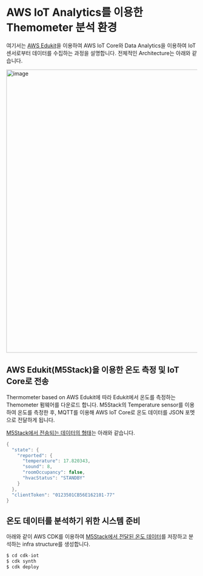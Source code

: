 # AWS IoT Analytics를 이용한 Themometer 분석 환경 


여기서는 [AWS Edukit](https://github.com/kyopark2014/IoT-Core-Contents/blob/main/m5stack.md)을 이용하여 AWS IoT Core와 Data Analytics을 이용하여 IoT 센서로부터 데이터를 수집하는 과정을 설명합니다. 전체적인 Architecture는 아래와 같습니다.

<img width="748" alt="image" src="https://user-images.githubusercontent.com/52392004/169610690-feaed370-ee55-4bc5-b4a4-103fbd6f63d6.png">


## AWS Edukit(M5Stack)을 이용한 온도 측정 및 IoT Core로 전송

Thermometer based on AWS Edukit에 따라 Edukit에서 온도를 측정하는 Themometer 펌웨어를 다운로드 합니다. M5Stack의 Temperature sensor를 이용하여 온도를 측정한 후, MQTT를 이용해 AWS IoT Core로 온도 데이터를 JSON 포멧으로 전달하게 됩니다. 

[M5Stack에서 전송되는 데이터의 형태](https://github.com/kyopark2014/IoT-Core-Contents/blob/main/edukit-thermostat.md)는 아래와 같습니다. 

```java
{
  "state": {
    "reported": {
      "temperature": 17.820343,
      "sound": 8,
      "roomOccupancy": false,
      "hvacStatus": "STANDBY"
    }
  },
  "clientToken": "0123501CB56E162101-77"
}
```

## 온도 데이터를 분석하기 위한 시스템 준비 

아래와 같이 AWS CDK를 이용하여 [M5Stack에서 전달된 온도 데이터](https://github.com/kyopark2014/iot-analytics/tree/main/aws-iot-thermometer)를 저장하고 분석하는 infra structure를 생성합니다. 

```c
$ cd cdk-iot
$ cdk synth
$ cdk deploy
```

